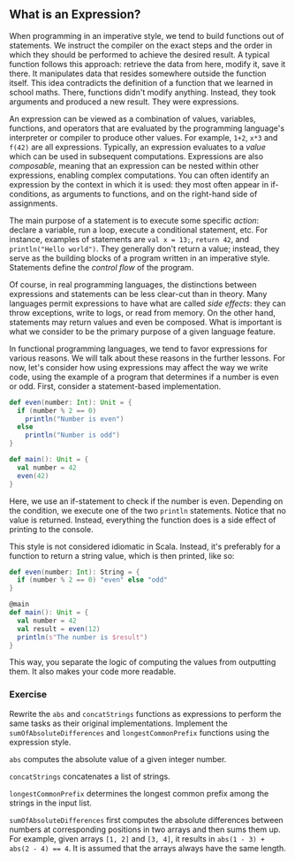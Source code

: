 ## What is an Expression? 

When programming in an imperative style, we tend to build functions out of statements. 
We instruct the compiler on the exact steps and the order in which they should be performed to achieve the 
desired result.
A typical function follows this approach: retrieve the data from here, modify it, save it there. 
It manipulates data that resides somewhere outside the function itself.
This idea contradicts the definition of a function that we learned in school maths. 
There, functions didn't modify anything. 
Instead, they took arguments and produced a new result. 
They were expressions. 

An expression can be viewed as a combination of values, variables, functions, and operators that are evaluated by the
programming language's interpreter or compiler to produce other values. 
For example, `1+2`, `x*3` and `f(42)` are all expressions. 
Typically, an expression evaluates to a *value* which can be used in subsequent computations. 
Expressions are also *composable*, meaning that an expression can be nested within other expressions, enabling complex 
computations. 
You can often identify an expression by the context in which it is used: they most often appear in if-conditions, as arguments to 
functions, and on the right-hand side of assignments. 

The main purpose of a statement is to execute some specific *action*: declare a variable, run a loop, execute a conditional
statement, etc. 
For instance, examples of statements are `val x = 13;`, `return 42`, and `println("Hello world")`. 
They generally don't return a value; instead, they serve as the building blocks of a program written in an imperative style. 
Statements define the *control flow* of the program. 

Of course, in real programming languages, the distinctions between expressions and statements can be less clear-cut 
than in theory. 
Many languages permit expressions to have what are called *side effects*: they can throw exceptions, write to logs, or 
read from memory. 
On the other hand, statements may return values and even be composed. 
What is important is what we consider to be the primary purpose of a given language feature. 

In functional programming languages, we tend to favor expressions for various reasons. 
We will talk about these reasons in the further lessons. 
For now, let's consider how using expressions may affect the way we write code, using the example of a program that 
determines if a number is even or odd. 
First, consider a statement-based implementation. 

```scala 3
def even(number: Int): Unit = {
  if (number % 2 == 0)
    println("Number is even")
  else
    println("Number is odd")
}

def main(): Unit = {
  val number = 42
  even(42)
}
```

Here, we use an if-statement to check if the number is even. 
Depending on the condition, we execute one of the two `println` statements. 
Notice that no value is returned. Instead, everything the function does is a side effect of printing to the console. 

This style is not considered idiomatic in Scala. 
Instead, it's preferably for a function to return a string value, which is then printed, like so: 

```scala 3
def even(number: Int): String = { 
  if (number % 2 == 0) "even" else "odd"
} 

@main
def main(): Unit = {
  val number = 42 
  val result = even(12)
  println(s"The number is $result")
}
```

This way, you separate the logic of computing the values from outputting them. 
It also makes your code more readable. 

### Exercise 

Rewrite the `abs` and `concatStrings` functions as expressions to perform the same tasks as their original implementations. 
Implement the `sumOfAbsoluteDifferences` and `longestCommonPrefix` functions using the expression style.

`abs` computes the absolute value of a given integer number. 

`concatStrings` concatenates a list of strings. 

`longestCommonPrefix` determines the longest common prefix among the strings in the input list.

`sumOfAbsoluteDifferences` first computes the absolute differences between numbers at corresponding positions in two arrays and 
then sums them up. 
For example, given arrays `[1, 2]` and `[3, 4]`, it results in `abs(1 - 3) + abs(2 - 4) == 4`. 
It is assumed that the arrays always have the same length. 



































